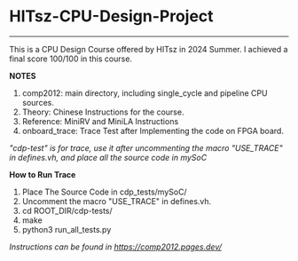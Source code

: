 # HITsz-CPU-Design-Project

---

This is a CPU Design Course offered by HITsz in 2024 Summer. I achieved a final score 100/100 in this course. 

**NOTES**

1. comp2012: main directory, including single_cycle and pipeline CPU sources.
2. Theory: Chinese Instructions for the course.
3. Reference: MiniRV and MiniLA Instructions
4. onboard_trace: Trace Test after Implementing the code on FPGA board.

*"cdp-test" is for trace, use it after uncommenting the macro "USE_TRACE" in defines.vh, and place all the source code in mySoC*

**How to Run Trace**

1. Place The Source Code in cdp_tests/mySoC/
2. Uncomment the  macro "USE_TRACE" in defines.vh.
3. cd ROOT_DIR/cdp-tests/
4. make
5. python3 run_all_tests.py

*Instructions can be found in https://comp2012.pages.dev/*
